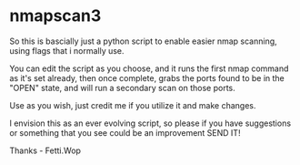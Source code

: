 # nmapscan3


So this is bascially just a python script to enable easier nmap scanning, using flags that i normally use.

You can edit the script as you choose, and it runs the first nmap command as it's set already, then once complete, grabs the ports found to be in the "OPEN" state, and will run a secondary scan on those ports. 

Use as you wish, just credit me if you utilize it and make changes.

I envision this as an ever evolving script, so please if you have suggestions or something that you see could be an improvement SEND IT!

Thanks - Fetti.Wop

